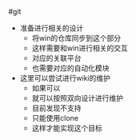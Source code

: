 #git
* 准备进行相关的设计
	* 将win的仓库同步到这个部分
	* 这样需要和win进行相关的交互
	* 对应的关联平台
	* 也需要对应的自动化模块
* 这里可以尝试进行wiki的维护
	* 如果可以
	* 就可以按照双向设计进行维护
	* 目前发现不支持
	* 只能使用clone
	* 这样才能实现这个目标